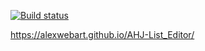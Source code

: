 [![Build status](https://ci.appveyor.com/api/projects/status/ibexahthsceax0q1?svg=true)](https://ci.appveyor.com/project/AlexWEBArt/ahj-list-editor)

https://alexwebart.github.io/AHJ-List_Editor/